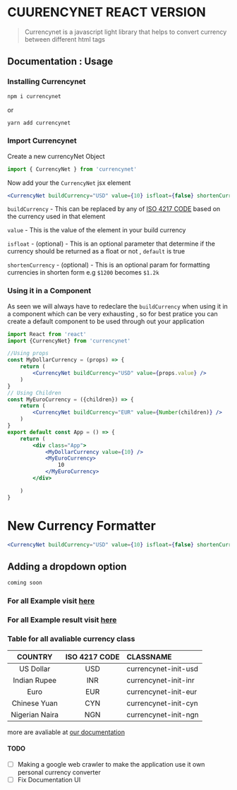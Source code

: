 
# CUURENCYNET REACT VERSION

> Currencynet is a javascript light library that helps to convert currency between different html tags

## Documentation : Usage

### Installing Currencynet

```bash
npm i currencynet
```

or

```bash
yarn add currencynet
```

### Import Currencynet

 Create a new currencyNet Object

```js
import { CurrencyNet } from 'currencynet'
```

Now add your the `CurrencyNet` jsx element

```jsx
<CurrencyNet buildCurrency="USD" value={10} isfloat={false} shortenCurrency={true} />
```

`buildCurrency` - This can be replaced by any of [ISO 4217 CODE](https://en.wikipedia.org/wiki/ISO_4217) based on the currency used in that element

`value` - This is the value of the element in your build currency

`isfloat` - (optional) - This is an optional parameter that determine if the currency should be returned as a float or not , `default` is true

`shortenCurrency` - (optional) - This is an optional param for formatting currencies in shorten form e.g `$1200` becomes `$1.2k`

### Using it in a Component

As seen we will always have to redeclare the `buildCurrency` when using it in a component which can be very exhausting , so for best pratice you can create a default component to be used through out your application

```jsx
import React from 'react'
import {CurrencyNet} from 'currencynet'

//Using props
const MyDollarCurrency = (props) => {
    return (
        <CurrencyNet buildCurrency="USD" value={props.value} />
    )
}
// Using Children
const MyEuroCurrency = ({children}) => {
    return (
        <CurrencyNet buildCurrency="EUR" value={Number(children)} />
    )
}
export default const App = () => {
    return (
        <div class="App">
            <MyDollarCurrency value={10} />
            <MyEuroCurrency>
                10
            </MyEuroCurrency>
        </div>

    )
}
```

# New Currency Formatter

```jsx
<CurrencyNet buildCurrency="USD" value={10} isfloat={false} shortenCurrency={true}/>
```

## Adding a dropdown option

```html
coming soon
```

### For all Example visit [here](https://playcode.io/952114)

### For all Example result visit [here](https://currencynet.playcode.io)

### Table for all avaliable currency class

| COUNTRY | ISO 4217 CODE | CLASSNAME |
| :---: | :---:| :---|
| US Dollar | USD | currencynet-init-usd |
| Indian Rupee | INR | currencynet-init-inr |
| Euro  | EUR | currencynet-init-eur |
| Chinese Yuan | CYN | currencynet-init-cyn |
| Nigerian Naira| NGN | currencynet-init-ngn |

more are avaliable at [our documentation](https://codad5.github.io/currencynet/#country_table)

#### TODO

- [ ] Making a google web crawler to make the application use it own personal currency converter
- [ ] Fix Documentation UI
